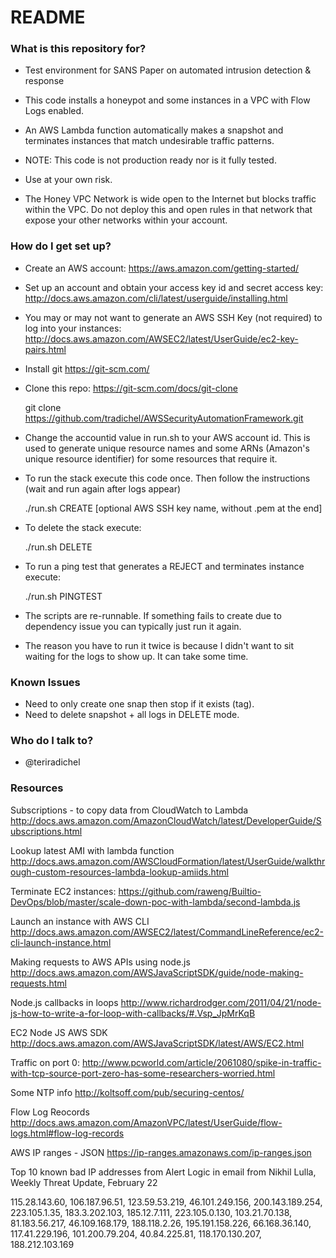 # README #


### What is this repository for? ###

* Test environment for SANS Paper on automated intrusion detection & response

* This code installs a honeypot and some instances in a VPC with Flow Logs enabled.

* An AWS Lambda function automatically makes a snapshot and terminates instances that match  undesirable traffic patterns. 

* NOTE: This code is not production ready nor is it fully tested.

* Use at your own risk.

* The Honey VPC Network is wide open to the Internet but blocks traffic within the VPC. Do not deploy this and open rules in that network that expose your other networks within your account.

### How do I get set up? ###

* Create an AWS account: https://aws.amazon.com/getting-started/

* Set up an account and obtain your access key id and secret access key: http://docs.aws.amazon.com/cli/latest/userguide/installing.html

* You may or may not want to generate an AWS SSH Key (not required) to log into your instances: http://docs.aws.amazon.com/AWSEC2/latest/UserGuide/ec2-key-pairs.html

* Install git https://git-scm.com/

* Clone this repo: https://git-scm.com/docs/git-clone

	git clone https://github.com/tradichel/AWSSecurityAutomationFramework.git 

* Change the accountid value in run.sh to your AWS account id. This is used to generate unique resource names and some ARNs (Amazon's unique resource identifier) for some resources that require it.

* To run the stack execute this code once. Then follow the instructions (wait and run again after logs appear)

	./run.sh CREATE [optional AWS SSH key name, without .pem at the end]

* To delete the stack execute:

	./run.sh DELETE
	
* To run a ping test that generates a REJECT and terminates instance execute:

	./run.sh PINGTEST

* The scripts are re-runnable. If something fails to create due to dependency issue you can typically just run it again.

* The reason you have to run it twice is because I didn't want to sit waiting for the logs to show up. It can take some time. 


### Known Issues ###

* Need to only create one snap then stop if it exists (tag).
* Need to delete snapshot + all logs in DELETE mode.

### Who do I talk to? ###

* @teriradichel

### Resources ###

Subscriptions - to copy data from CloudWatch to Lambda
http://docs.aws.amazon.com/AmazonCloudWatch/latest/DeveloperGuide/Subscriptions.html

Lookup latest AMI with lambda function
http://docs.aws.amazon.com/AWSCloudFormation/latest/UserGuide/walkthrough-custom-resources-lambda-lookup-amiids.html

Terminate EC2 instances:
https://github.com/raweng/Builtio-DevOps/blob/master/scale-down-poc-with-lambda/second-lambda.js

Launch an instance with AWS CLI
http://docs.aws.amazon.com/AWSEC2/latest/CommandLineReference/ec2-cli-launch-instance.html

Making requests to AWS APIs using node.js
http://docs.aws.amazon.com/AWSJavaScriptSDK/guide/node-making-requests.html

Node.js callbacks in loops
http://www.richardrodger.com/2011/04/21/node-js-how-to-write-a-for-loop-with-callbacks/#.Vsp_JpMrKqB

EC2 Node JS AWS SDK
http://docs.aws.amazon.com/AWSJavaScriptSDK/latest/AWS/EC2.html

Traffic on port 0:
http://www.pcworld.com/article/2061080/spike-in-traffic-with-tcp-source-port-zero-has-some-researchers-worried.html

Some NTP info
http://koltsoff.com/pub/securing-centos/

Flow Log Reocords
http://docs.aws.amazon.com/AmazonVPC/latest/UserGuide/flow-logs.html#flow-log-records

AWS IP ranges - JSON
https://ip-ranges.amazonaws.com/ip-ranges.json

Top 10 known bad IP addresses from Alert Logic in email from Nikhil Lulla, Weekly Threat Update, February 22

115.28.143.60,
106.187.96.51,
123.59.53.219,
46.101.249.156,
200.143.189.254,
223.105.1.35,
183.3.202.103,
185.12.7.111,
223.105.0.130,
103.21.70.138,
81.183.56.217,
46.109.168.179,
188.118.2.26,
195.191.158.226,
66.168.36.140,
117.41.229.196,
101.200.79.204,
40.84.225.81,
118.170.130.207,
188.212.103.169
